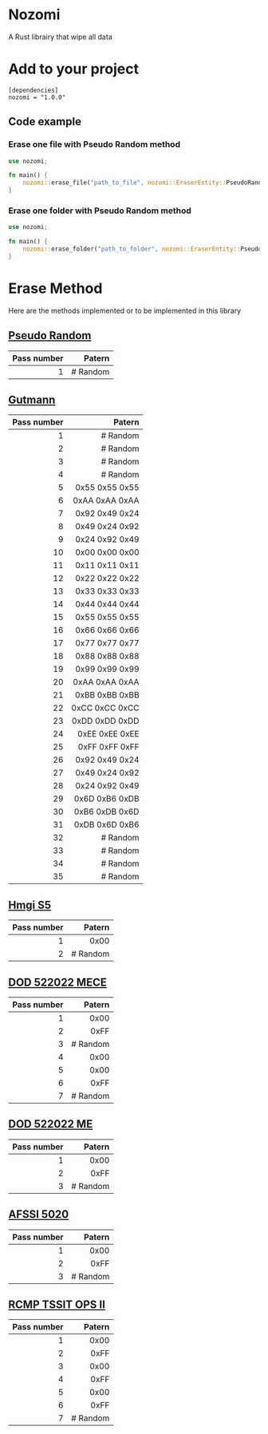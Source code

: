 # Nozomi

A Rust librairy that wipe all data 

# Add to your project

```
[dependencies]
nozomi = "1.0.0"
```

## Code example
### Erase one file with Pseudo Random method
```rust
use nozomi;

fn main() {
    nozomi::erase_file("path_to_file", nozomi::EraserEntity::PseudoRandom);
}
```

### Erase one folder with Pseudo Random method
```rust
use nozomi;

fn main() {
    nozomi::erase_folder("path_to_folder", nozomi::EraserEntity::PseudoRandom);
}

```
# Erase Method
Here are the methods implemented or to be implemented in this library 

## [Pseudo Random](https://www.lifewire.com/data-sanitization-methods-2626133#toc-random-data)

| Pass number | Patern |
|------------:|-------:|
|1|# Random|

## [Gutmann](https://en.wikipedia.org/wiki/Gutmann_method)

| Pass number | Patern |
|------------:|-------:|
|1|# Random|
|2|# Random|
|3|# Random|
|4|# Random|
|5|0x55 0x55 0x55|
|6|0xAA 0xAA 0xAA|
|7|0x92 0x49 0x24|
|8|0x49 0x24 0x92|
|9|0x24 0x92 0x49|
|10|0x00 0x00 0x00|
|11|0x11 0x11 0x11|
|12|0x22 0x22 0x22|
|13|0x33 0x33 0x33|
|14|0x44 0x44 0x44|
|15|0x55 0x55 0x55|
|16|0x66 0x66 0x66|
|17|0x77 0x77 0x77|
|18|0x88 0x88 0x88|
|19|0x99 0x99 0x99|
|20|0xAA 0xAA 0xAA|
|21|0xBB 0xBB 0xBB|
|22|0xCC 0xCC 0xCC|
|23|0xDD 0xDD 0xDD|
|24|0xEE 0xEE 0xEE|
|25|0xFF 0xFF 0xFF|
|26|0x92 0x49 0x24|
|27|0x49 0x24 0x92|
|28|0x24 0x92 0x49|
|29|0x6D 0xB6 0xDB|
|30|0xB6 0xDB 0x6D|
|31|0xDB 0x6D 0xB6|
|32|# Random|
|33|# Random|
|34|# Random|
|35|# Random|

## [Hmgi S5](https://www.bitraser.com/knowledge-series/data-destruction-standards-and-guidelines.php)
| Pass number | Patern |
|------------:|-------:|
|1|0x00|
|2|# Random|

## [DOD 522022 MECE](https://www.bitraser.com/article/DoD-5220-22-m-standard-for-drive-erasure.php)

| Pass number | Patern |
|------------:|-------:|
|1|0x00|
|2|0xFF|
|3|# Random | 
|4|0x00|
|5|0x00|
|6|0xFF|
|7|# Random | 


## [DOD 522022 ME](https://www.bitraser.com/article/DoD-5220-22-m-standard-for-drive-erasure.php)
| Pass number | Patern |
|------------:|-------:|
|1|0x00|
|2|0xFF|
|3|# Random |

## [AFSSI 5020](https://www.lifewire.com/data-sanitization-methods-2626133#toc-afssi-5020)
| Pass number | Patern |
|------------:|-------:|
|1|0x00|
|2|0xFF|
|3|# Random |

## [RCMP TSSIT OPS II](https://www.datadestroyers.eu/technology/rcmp_tssit_ops-2.html)
| Pass number | Patern |
|------------:|-------:|
|1|0x00|
|2|0xFF|
|3|0x00|
|4|0xFF|
|5|0x00|
|6|0xFF|
|7|# Random |